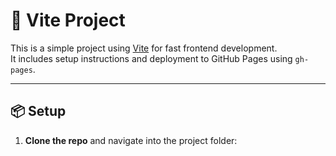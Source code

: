 # 🚀 Vite Project

This is a simple project using [Vite](https://vitejs.dev/) for fast frontend development.  
It includes setup instructions and deployment to GitHub Pages using `gh-pages`.

---

## 📦 Setup

1. **Clone the repo** and navigate into the project folder: